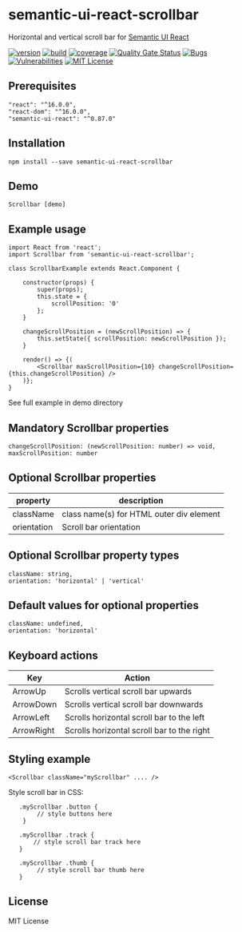 # semantic-ui-react-scrollbar
Horizontal and vertical scroll bar for  [Semantic UI React]


[![version][version-badge]][package]
[![build][build]][circleci]
[![coverage][coverage]][codecov]
[![Quality Gate Status](https://sonarcloud.io/api/project_badges/measure?project=pksilen_semantic-ui-react-scrollbar&metric=alert_status)](https://sonarcloud.io/dashboard?id=pksilen_semantic-ui-react-scrollbar)
[![Bugs](https://sonarcloud.io/api/project_badges/measure?project=pksilen_semantic-ui-react-scrollbar&metric=bugs)](https://sonarcloud.io/dashboard?id=pksilen_semantic-ui-react-scrollbar)
[![Vulnerabilities](https://sonarcloud.io/api/project_badges/measure?project=pksilen_semantic-ui-react-scrollbar&metric=vulnerabilities)](https://sonarcloud.io/dashboard?id=pksilen_semantic-ui-react-scrollbar)
[![MIT License][license-badge]][license]

## Prerequisites
    "react": "^16.0.0",
    "react-dom": "^16.0.0",
    "semantic-ui-react": "^0.87.0"

## Installation
    npm install --save semantic-ui-react-scrollbar
    
## Demo

    Scrollbar [demo]
    
## Example usage
    import React from 'react';
    import Scrollbar from 'semantic-ui-react-scrollbar';
    
    class ScrollbarExample extends React.Component {

        constructor(props) {
            super(props);
            this.state = {
                scrollPosition: '0'
            };
        }
        
        changeScrollPosition = (newScrollPosition) => {
            this.setState({ scrollPosition: newScrollPosition });
        }
       
        render() => {(
            <Scrollbar maxScrollPosition={10} changeScrollPosition={this.changeScrollPosition} />
        )};
    }
    
See full example in demo directory

## Mandatory Scrollbar properties      
    changeScrollPosition: (newScrollPosition: number) => void,
    maxScrollPosition: number

         
## Optional Scrollbar properties
| property             | description                                                                                                                    |
| -------------------- | -------------------------------------------------------------------------------------------------------------------------------|
| className            | class name(s) for HTML outer div element                                                                                       |
| orientation          | Scroll bar orientation                                                                                                         |


    
## Optional Scrollbar property types
    className: string,
    orientation: 'horizontal' | 'vertical'
        
## Default values for optional properties
    className: undefined,
    orientation: 'horizontal'
    
## Keyboard actions
| Key                  | Action                                                                                                                         |
| -------------------- | -------------------------------------------------------------------------------------------------------------------------------|
| ArrowUp              | Scrolls vertical scroll bar upwards                                                                                            |
| ArrowDown            | Scrolls vertical scroll bar downwards                                                                                          |
| ArrowLeft            | Scrolls horizontal scroll bar to the left                                                                                      |
| ArrowRight           | Scrolls horizontal scroll bar to the right                                                                                     |
  
        
## Styling example

    <Scrollbar className="myScrollbar" .... />
    
   Style scroll bar in CSS:
   
       .myScrollbar .button {
            // style buttons here
        }
        
       .myScrollbar .track {
           // style scroll bar track here
       }
       
       .myScrollbar .thumb {
            // style scroll bar thumb here
       }
    
## License
MIT License

[license-badge]: https://img.shields.io/badge/license-MIT-green
[license]: https://github.com/pksilen/semantic-ui-react-scrollbar/blob/master/LICENSE
[version-badge]: https://img.shields.io/npm/v/semantic-ui-react-scrollbar.svg?style=flat-square
[package]: https://www.npmjs.com/package/semantic-ui-react-scrollbar
[build]: https://img.shields.io/circleci/project/github/pksilen/semantic-ui-react-scrollbar/master.svg?style=flat-square
[circleci]: https://circleci.com/gh/pksilen/semantic-ui-react-scrollbar/tree/master
[coverage]: https://img.shields.io/codecov/c/github/pksilen/semantic-ui-react-scrollbar/master.svg?style=flat-square
[codecov]: https://codecov.io/gh/pksilen/semantic-ui-react-scrollbar
[Semantic UI React]: https://react.semantic-ui.com/
[demo]: https://pksilen.github.io/semantic-ui-react-scrollbar
